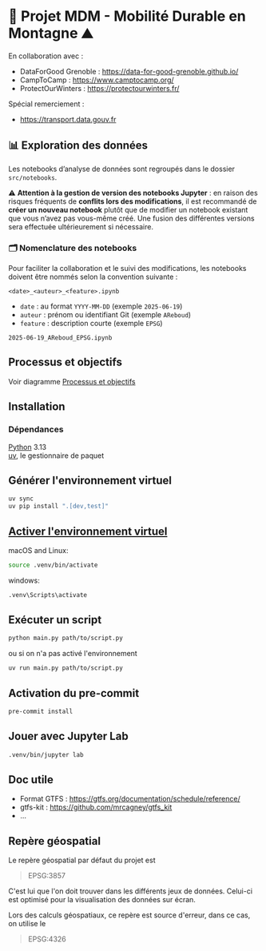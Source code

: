 # 🚌 Projet MDM - Mobilité Durable en Montagne ⛰️

En collaboration avec :
* DataForGood Grenoble : https://data-for-good-grenoble.github.io/
* CampToCamp : https://www.camptocamp.org/
* ProtectOurWinters : https://protectourwinters.fr/

Spécial remerciement :
* https://transport.data.gouv.fr

## 📊 Exploration des données

Les notebooks d’analyse de données sont regroupés dans le dossier `src/notebooks`.

⚠️ **Attention à la gestion de version des notebooks Jupyter** : en raison des risques fréquents de **conflits lors des modifications**, il est recommandé de **créer un nouveau notebook** plutôt que de modifier un notebook existant que vous n’avez pas vous-même créé. Une fusion des différentes versions sera effectuée ultérieurement si nécessaire.

### 🗂️ Nomenclature des notebooks

Pour faciliter la collaboration et le suivi des modifications, les notebooks doivent être nommés selon la convention suivante :

```
<date>_<auteur>_<feature>.ipynb
```
- `date` : au format `YYYY-MM-DD` (exemple `2025-06-19`)
- `auteur` : prénom ou identifiant Git (exemple `AReboud`)
- `feature` : description courte (exemple `EPSG`)

```
2025-06-19_AReboud_EPSG.ipynb
```

## Processus et objectifs

Voir diagramme [Processus et objectifs](docs/process.mermaid)

## Installation

### Dépendances

[Python](https://www.python.org/downloads/) 3.13\
[uv](https://docs.astral.sh/uv/getting-started/installation/), le gestionnaire de paquet

## Générer l'environnement virtuel
```sh
uv sync
uv pip install ".[dev,test]"
```

## [Activer l'environnement virtuel](https://docs.astral.sh/uv/pip/environments/#using-a-virtual-environment)

macOS and Linux:

```sh
source .venv/bin/activate
```

windows:

```sh
.venv\Scripts\activate
```

## Exécuter un script

```sh
python main.py path/to/script.py
```

ou si on n'a pas activé l'environnement

```sh
uv run main.py path/to/script.py
```

## Activation du pre-commit

```sh
pre-commit install
```

## Jouer avec Jupyter Lab

```sh
.venv/bin/jupyter lab
```


## Doc utile

- Format GTFS : https://gtfs.org/documentation/schedule/reference/
- gtfs-kit : https://github.com/mrcagney/gtfs_kit
- …


## Repère géospatial

Le repère géospatial par défaut du projet est
> EPSG:3857

C'est lui que l'on doit trouver dans les différents jeux de données.
Celui-ci est optimisé pour la visualisation des données sur écran.

Lors des calculs géospatiaux, ce repère est source d'erreur, dans ce cas, on utilise le 
> EPSG:4326
